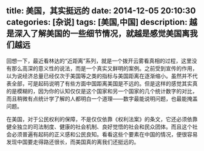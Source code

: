 title: 美国，其实挺远的
date: 2014-12-05 20:10:30
categories: [杂说]
tags: [美国,中国]
description: 越是深入了解美国的一些细节情况，就越是感觉美国离我们越远
---
回想一下，最近看林达的“近距离”系列，就是一个拨开云雾看真相的过程，这里没有那么高深的意义性的说法，而是一个真实又鲜明的案例。之前受到宣传的作用，以为说经济总量已经仅次于美国等之类的指标与美国距离在逐渐缩小。虽然并不代表全部，可是起码说明了有些方面中国距离美国是不远的。但是这样的感觉其实真的是模糊的，因为你的认知仅仅是这个国家和另一个国家的几个统计数字的对比，而且稍微有点统计学了解的人都明白一个道理——数字最能说明问题，也最能掩盖问题。<!--more-->

在美国，对于公民权利的保障，不是仅仅依靠《权利法案》的条文，它还必须依靠健全独立的司法制度、健康的社会机制、良好觉悟的社会和民众团体。而且这个社会必须普遍有起码的正义感和公民良知。看看这些个要素在中国的情况，便很容易发现中国要走得路还很长，而美国真的离我们还挺远的。